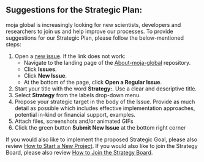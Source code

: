 ## Suggestions for the Strategic Plan:

moja global is increasingly looking for new scientists, developers and researchers to join us and help improve our processes. To provide suggestions for our Strategic Plan, please follow the below-mentioned steps:

1.  Open a [new issue](https://github.com/moja-global/.github/issues/new). If the link does not work: 
    -   Navigate to the landing page of the [About-moja-global](https://github.com/moja-global/About_moja_global) repository. 
    -   Click **Issues**. 
    -   Click **New Issue**. 
    -   At the bottom of the page, click **Open a Regular Issue**.
2.  Start your title with the word **Strategy:**. Use a clear and descriptive title.
3.  Select **Strategy** from the labels drop-down menu.
4.  Propose your strategic target in the body of the Issue. Provide as much detail as possible which includes effective implementation approaches, potential in-kind or financial support, examples. 
5.  Attach files, screenshots and/or animated GIFs
6.  Click the green button **Submit New Issue** at the bottom right corner

If you would also like to implement the proposed Strategic Goal, please also review [How to Start a New Project](https://github.com/moja-global/.github/blob/master/Contributing/How-to-Start-a-New-Project.md). If you would also like to join the Strategy Board, please also review [How to Join the Strategy Board](https://github.com/moja-global/About-moja-global/blob/master/Contributing/How-to-Join-the-Strategy-Board.md).